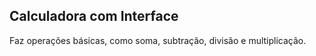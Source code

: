## Calculadora com Interface 
Faz operações básicas, como soma, subtração, divisão e multiplicação.
